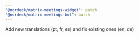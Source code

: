 ```yaml
---
"@nordeck/matrix-meetings-widget": patch
"@nordeck/matrix-meetings-bot": patch
---
```


Add new translations (pt, fr, es) and fix existing ones (en, de)

